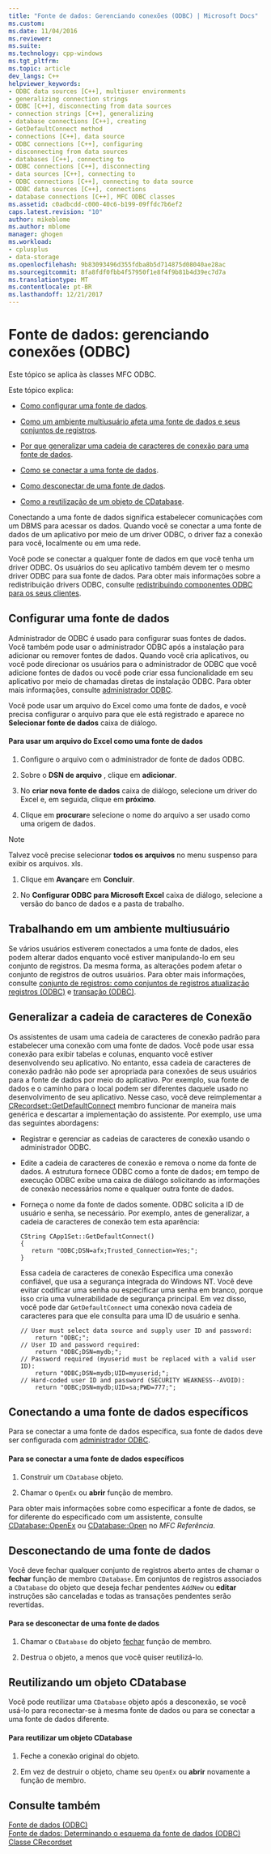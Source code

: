 ```yaml
---
title: "Fonte de dados: Gerenciando conexões (ODBC) | Microsoft Docs"
ms.custom: 
ms.date: 11/04/2016
ms.reviewer: 
ms.suite: 
ms.technology: cpp-windows
ms.tgt_pltfrm: 
ms.topic: article
dev_langs: C++
helpviewer_keywords:
- ODBC data sources [C++], multiuser environments
- generalizing connection strings
- ODBC [C++], disconnecting from data sources
- connection strings [C++], generalizing
- database connections [C++], creating
- GetDefaultConnect method
- connections [C++], data source
- ODBC connections [C++], configuring
- disconnecting from data sources
- databases [C++], connecting to
- ODBC connections [C++], disconnecting
- data sources [C++], connecting to
- ODBC connections [C++], connecting to data source
- ODBC data sources [C++], connections
- database connections [C++], MFC ODBC classes
ms.assetid: c0adbcdd-c000-40c6-b199-09ffdc7b6ef2
caps.latest.revision: "10"
author: mikeblome
ms.author: mblome
manager: ghogen
ms.workload:
- cplusplus
- data-storage
ms.openlocfilehash: 9b83093496d355fdba8b5d714875d08040ae28ac
ms.sourcegitcommit: 8fa8fdf0fbb4f57950f1e8f4f9b81b4d39ec7d7a
ms.translationtype: MT
ms.contentlocale: pt-BR
ms.lasthandoff: 12/21/2017
---
```

# <a name="data-source-managing-connections-odbc"></a>Fonte de dados: gerenciando conexões (ODBC)
Este tópico se aplica às classes MFC ODBC.  
  
 Este tópico explica:  
  
-   [Como configurar uma fonte de dados](#_core_configuring_a_data_source).  
  
-   [Como um ambiente multiusuário afeta uma fonte de dados e seus conjuntos de registros](#_core_working_in_a_multiuser_environment).  
  
-   [Por que generalizar uma cadeia de caracteres de conexão para uma fonte de dados](#_core_generalizing_the_connection_string).  
  
-   [Como se conectar a uma fonte de dados](#_core_connecting_to_a_specific_data_source).  
  
-   [Como desconectar de uma fonte de dados](#_core_disconnecting_from_a_data_source).  
  
-   [Como a reutilização de um objeto de CDatabase](#_core_reusing_a_cdatabase_object).  
  
 Conectando a uma fonte de dados significa estabelecer comunicações com um DBMS para acessar os dados. Quando você se conectar a uma fonte de dados de um aplicativo por meio de um driver ODBC, o driver faz a conexão para você, localmente ou em uma rede.  
  
 Você pode se conectar a qualquer fonte de dados em que você tenha um driver ODBC. Os usuários do seu aplicativo também devem ter o mesmo driver ODBC para sua fonte de dados. Para obter mais informações sobre a redistribuição drivers ODBC, consulte [redistribuindo componentes ODBC para os seus clientes](../../data/odbc/redistributing-odbc-components-to-your-customers.md).  
  
##  <a name="_core_configuring_a_data_source"></a>Configurar uma fonte de dados  
 Administrador de ODBC é usado para configurar suas fontes de dados. Você também pode usar o administrador ODBC após a instalação para adicionar ou remover fontes de dados. Quando você cria aplicativos, ou você pode direcionar os usuários para o administrador de ODBC que você adicione fontes de dados ou você pode criar essa funcionalidade em seu aplicativo por meio de chamadas diretas de instalação ODBC. Para obter mais informações, consulte [administrador ODBC](../../data/odbc/odbc-administrator.md).  
  
 Você pode usar um arquivo do Excel como uma fonte de dados, e você precisa configurar o arquivo para que ele está registrado e aparece no **Selecionar fonte de dados** caixa de diálogo.  
  
#### <a name="to-use-an-excel-file-as-a-data-source"></a>Para usar um arquivo do Excel como uma fonte de dados  
  
1.  Configure o arquivo com o administrador de fonte de dados ODBC.  
  
2.  Sobre o **DSN de arquivo** , clique em **adicionar**.  
  
3.  No **criar nova fonte de dados** caixa de diálogo, selecione um driver do Excel e, em seguida, clique em **próximo**.  
  
4.  Clique em **procurar**e selecione o nome do arquivo a ser usado como uma origem de dados.  
  
> [!NOTE]
>  Talvez você precise selecionar **todos os arquivos** no menu suspenso para exibir os arquivos. xls.  
  
1.  Clique em **Avançar**e em **Concluir**.  
  
2.  No **Configurar ODBC para Microsoft Excel** caixa de diálogo, selecione a versão do banco de dados e a pasta de trabalho.  
  
##  <a name="_core_working_in_a_multiuser_environment"></a>Trabalhando em um ambiente multiusuário  
 Se vários usuários estiverem conectados a uma fonte de dados, eles podem alterar dados enquanto você estiver manipulando-lo em seu conjunto de registros. Da mesma forma, as alterações podem afetar o conjunto de registros de outros usuários. Para obter mais informações, consulte [conjunto de registros: como conjuntos de registros atualização registros (ODBC)](../../data/odbc/recordset-how-recordsets-update-records-odbc.md) e [transação (ODBC)](../../data/odbc/transaction-odbc.md).  
  
##  <a name="_core_generalizing_the_connection_string"></a>Generalizar a cadeia de caracteres de Conexão  
 Os assistentes de usam uma cadeia de caracteres de conexão padrão para estabelecer uma conexão com uma fonte de dados. Você pode usar essa conexão para exibir tabelas e colunas, enquanto você estiver desenvolvendo seu aplicativo. No entanto, essa cadeia de caracteres de conexão padrão não pode ser apropriada para conexões de seus usuários para a fonte de dados por meio do aplicativo. Por exemplo, sua fonte de dados e o caminho para o local podem ser diferentes daquele usado no desenvolvimento de seu aplicativo. Nesse caso, você deve reimplementar a [CRecordset::GetDefaultConnect](../../mfc/reference/crecordset-class.md#getdefaultconnect) membro funcionar de maneira mais genérica e descartar a implementação do assistente. Por exemplo, use uma das seguintes abordagens:  
  
-   Registrar e gerenciar as cadeias de caracteres de conexão usando o administrador ODBC.  
  
-   Edite a cadeia de caracteres de conexão e remova o nome da fonte de dados. A estrutura fornece ODBC como a fonte de dados; em tempo de execução ODBC exibe uma caixa de diálogo solicitando as informações de conexão necessários nome e qualquer outra fonte de dados.  
  
-   Forneça o nome da fonte de dados somente. ODBC solicita a ID de usuário e senha, se necessário. Por exemplo, antes de generalizar, a cadeia de caracteres de conexão tem esta aparência:  
  
    ```  
    CString CApp1Set::GetDefaultConnect()  
    {  
       return "ODBC;DSN=afx;Trusted_Connection=Yes;";  
    }  
    ```  
  
     Essa cadeia de caracteres de conexão Especifica uma conexão confiável, que usa a segurança integrada do Windows NT. Você deve evitar codificar uma senha ou especificar uma senha em branco, porque isso cria uma vulnerabilidade de segurança principal. Em vez disso, você pode dar `GetDefaultConnect` uma conexão nova cadeia de caracteres para que ele consulta para uma ID de usuário e senha.  
  
    ```  
    // User must select data source and supply user ID and password:  
        return "ODBC;";  
    // User ID and password required:  
        return "ODBC;DSN=mydb;";  
    // Password required (myuserid must be replaced with a valid user ID):  
        return "ODBC;DSN=mydb;UID=myuserid;";  
    // Hard-coded user ID and password (SECURITY WEAKNESS--AVOID):  
        return "ODBC;DSN=mydb;UID=sa;PWD=777;";  
    ```  
  
##  <a name="_core_connecting_to_a_specific_data_source"></a>Conectando a uma fonte de dados específicos  
 Para se conectar a uma fonte de dados específica, sua fonte de dados deve ser configurada com [administrador ODBC](../../data/odbc/odbc-administrator.md).  
  
#### <a name="to-connect-to-a-specific-data-source"></a>Para se conectar a uma fonte de dados específicos  
  
1.  Construir um `CDatabase` objeto.  
  
2.  Chamar o `OpenEx` ou **abrir** função de membro.  
  
 Para obter mais informações sobre como especificar a fonte de dados, se for diferente do especificado com um assistente, consulte [CDatabase::OpenEx](../../mfc/reference/cdatabase-class.md#openex) ou [CDatabase::Open](../../mfc/reference/cdatabase-class.md#open) no *MFC Referência*.  
  
##  <a name="_core_disconnecting_from_a_data_source"></a>Desconectando de uma fonte de dados  
 Você deve fechar qualquer conjunto de registros aberto antes de chamar o **fechar** função de membro `CDatabase`. Em conjuntos de registros associados a `CDatabase` do objeto que deseja fechar pendentes `AddNew` ou **editar** instruções são canceladas e todas as transações pendentes serão revertidas.  
  
#### <a name="to-disconnect-from-a-data-source"></a>Para se desconectar de uma fonte de dados  
  
1.  Chamar o `CDatabase` do objeto [fechar](../../mfc/reference/cdatabase-class.md#close) função de membro.  
  
2.  Destrua o objeto, a menos que você quiser reutilizá-lo.  
  
##  <a name="_core_reusing_a_cdatabase_object"></a>Reutilizando um objeto CDatabase  
 Você pode reutilizar uma `CDatabase` objeto após a desconexão, se você usá-lo para reconectar-se à mesma fonte de dados ou para se conectar a uma fonte de dados diferente.  
  
#### <a name="to-reuse-a-cdatabase-object"></a>Para reutilizar um objeto CDatabase  
  
1.  Feche a conexão original do objeto.  
  
2.  Em vez de destruir o objeto, chame seu `OpenEx` ou **abrir** novamente a função de membro.  
  
## <a name="see-also"></a>Consulte também  
 [Fonte de dados (ODBC)](../../data/odbc/data-source-odbc.md)   
 [Fonte de dados: Determinando o esquema da fonte de dados (ODBC)](../../data/odbc/data-source-determining-the-schema-of-the-data-source-odbc.md)   
 [Classe CRecordset](../../mfc/reference/crecordset-class.md)